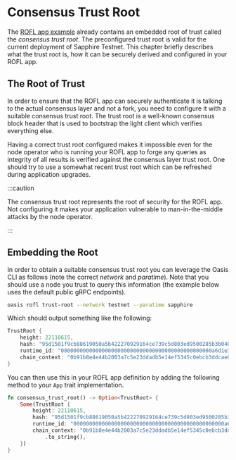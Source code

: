 # Consensus Trust Root

The [ROFL app example] already contains an embedded root of trust called the
_consensus trust root_. The preconfigured trust root is valid for the current
deployment of Sapphire Testnet. This chapter briefly describes what the trust
root is, how it can be securely derived and configured in your ROFL app.

[ROFL app example]: app.mdx

## The Root of Trust

In order to ensure that the ROFL app can securely authenticate it is talking to
the actual consensus layer and not a fork, you need to configure it with a
suitable consensus trust root. The trust root is a well-known consensus block
header that is used to bootstrap the light client which verifies everything
else.

Having a correct trust root configured makes it impossible even for the node
operator who is running your ROFL app to forge any queries as integrity of all
results is verified against the consensus layer trust root. One should try to
use a somewhat recent trust root which can be refreshed during application
upgrades.

:::caution

The consensus trust root represents the root of security for the ROFL app. Not
configuring it makes your application vulnerable to man-in-the-middle attacks by
the node operator.

:::

## Embedding the Root

In order to obtain a suitable consensus trust root you can leverage the Oasis
CLI as follows (note the correct _network_ and _paratime_). Note that you should
use a node you trust to query this information (the example below uses the
default public gRPC endpoints).

```bash
oasis rofl trust-root --network testnet --paratime sapphire
```

Which should output something like the following:

```rust
TrustRoot {
    height: 22110615,
    hash: "95d1501f9cb88619050a5b422270929164ce739c5d803ed9500285b3b040985e".into(),
    runtime_id: "000000000000000000000000000000000000000000000000a6d1e3ebf60dff6c".into(),
    chain_context: "0b91b8e4e44b2003a7c5e23ddadb5e14ef5345c0ebcb3ddcae07fa2f244cab76".to_string(),
}
```

You can then use this in your ROFL app definition by adding the following method
to your `App` trait implementation.

```rust
fn consensus_trust_root() -> Option<TrustRoot> {
    Some(TrustRoot {
        height: 22110615,
        hash: "95d1501f9cb88619050a5b422270929164ce739c5d803ed9500285b3b040985e".into(),
        runtime_id: "000000000000000000000000000000000000000000000000a6d1e3ebf60dff6c".into(),
        chain_context: "0b91b8e4e44b2003a7c5e23ddadb5e14ef5345c0ebcb3ddcae07fa2f244cab76"
            .to_string(),
    })
}
```
